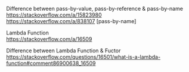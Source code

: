 Difference between pass-by-value, pass-by-reference & pass-by-name
https://stackoverflow.com/a/15823980<br>
https://stackoverflow.com/a/838107 [pass-by-name]<br>

Lambda Function<br>
https://stackoverflow.com/a/16509<br>

Difference between Lambda Function & Fuctor<br>
https://stackoverflow.com/questions/16501/what-is-a-lambda-function#comment86900638_16509
